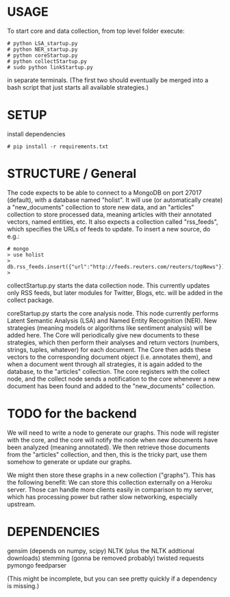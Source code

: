 USAGE
====================
To start core and data collection, from top level folder execute:

    # python LSA_startup.py
    # python NER_startup.py
	# python coreStartup.py
	# python collectStartup.py
	# sudo python linkStartup.py

in separate terminals. (The first two should eventually be merged into a bash script that just starts all available strategies.)

SETUP
===================

install dependencies

    # pip install -r requirements.txt

STRUCTURE / General
====================

The code expects to be able to connect to a MongoDB on port 27017 (default), with a database named "holist". It will use (or automatically create) a "new_documents" collection to store new data, and an "articles" collection to store processed data, meaning articles with their annotated vectors, named entities, etc. It also expects a collection called "rss_feeds", which specifies the URLs of feeds to update. To insert a new source, do e.g.:

	# mongo 
	> use holist
	> db.rss_feeds.insert({"url":"http://feeds.reuters.com/reuters/topNews"})
	>


collectStartup.py starts the data collection node. This currently updates only RSS feeds, but later modules for Twitter, Blogs, etc. will be added in the collect package.

coreStartup.py starts the core analysis node. This node currently performs Latent Semantic Analysis (LSA) and Named Entity Recognition (NER). New strategies (meaning models or algorithms like sentiment analysis) will be added here. The Core will periodically give new documents to these strategies, which then perform their analyses and return vectors (numbers, strings, tuples, whatever) for each document. The Core then adds these vectors to the corresponding document object (i.e. annotates them), and when a document went through all strategies, it is again added to the database, to the "articles" collection. 
The core registers with the collect node, and the collect node sends a notification to the core whenever a new document has been found and added to the "new_documents" collection.




TODO for the backend
====================

We will need to write a node to generate our graphs. This node will register with the core, and the core will notify the node when new documents have been analyzed (meaning annotated). We then retrieve those documents from the "articles" collection, and then, this is the tricky part, use them somehow to generate or update our graphs. 

We might then store these graphs in a new collection ("graphs"). This has the following benefit: We can store this collection externally on a Heroku server. Those can handle more clients easily in comparison to my server, which has processing power but rather slow networking, especially upstream.





DEPENDENCIES
====================
gensim (depends on numpy, scipy)
NLTK (plus the NLTK addtional downloads)
stemming (gonna be removed probably)
twisted
requests
pymongo
feedparser

(This might be incomplete, but you can see pretty quickly if a dependency is missing.)
